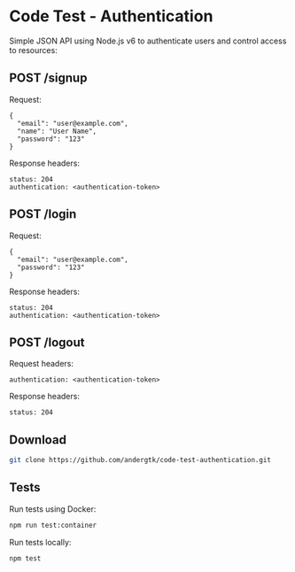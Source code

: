 # Code Test - Authentication

Simple JSON API using Node.js v6 to authenticate users and control access to resources:

## POST /signup

Request:

    {
      "email": "user@example.com",
      "name": "User Name",
      "password": "123"
    }

Response headers:

    status: 204
    authentication: <authentication-token>

## POST /login

Request:

    {
      "email": "user@example.com",
      "password": "123"
    }

Response headers:

    status: 204
    authentication: <authentication-token>

## POST /logout

Request headers:

    authentication: <authentication-token>

Response headers:

    status: 204

## Download

```sh
git clone https://github.com/andergtk/code-test-authentication.git
```

## Tests

Run tests using Docker:

```sh
npm run test:container
```

Run tests locally:

```sh
npm test
```